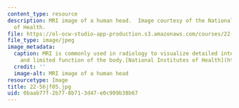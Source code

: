 ```yaml
---
content_type: resource
description: MRI image of a human head.  Image courtesy of the National Institutes
  of Health.
file: https://ol-ocw-studio-app-production.s3.amazonaws.com/courses/22-56j-noninvasive-imaging-in-biology-and-medicine-fall-2005/0baab77f2b778b713d47e0c909b38b67_22-56jf05.jpg
file_type: image/jpeg
image_metadata:
  caption: MRI is commonly used in radiology to visualize detailed internal structure
    and limited function of the body.[National Institutes of Health](http://www.nih.gov/).
  credit: ''
  image-alt: MRI image of a human head
resourcetype: Image
title: 22-56jf05.jpg
uid: 0baab77f-2b77-8b71-3d47-e0c909b38b67
---
```

